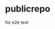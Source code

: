 # publicrepo
for e2e test


















































































































































































































